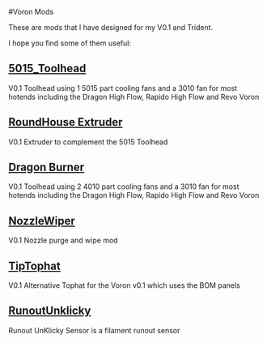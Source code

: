 #Voron Mods

These are mods that I have designed for my V0.1 and Trident.

I hope you find some of them useful:

## [5015_Toolhead](V0/5015_Toolhead)
V0.1 Toolhead using 1 5015 part cooling fans and a 3010 fan for most hotends including the Dragon High Flow, Rapido High Flow and Revo Voron

## [RoundHouse Extruder](general/RoundHouse)
V0.1 Extruder to complement the 5015 Toolhead

## [Dragon Burner](V0/Dragon_Burner)
V0.1 Toolhead using 2 4010 part cooling fans and a 3010 fan for most hotends including the Dragon High Flow, Rapido High Flow and Revo Voron

## [NozzleWiper](V0/NozzleWiper)
V0.1 Nozzle purge and wipe mod

## [TipTophat](V0/TipTophat)
V0.1 Alternative Tophat for the Voron v0.1 which uses the BOM panels

## [RunoutUnklicky](general/RunoutUnklicky)
Runout UnKlicky Sensor is a filament runout sensor
